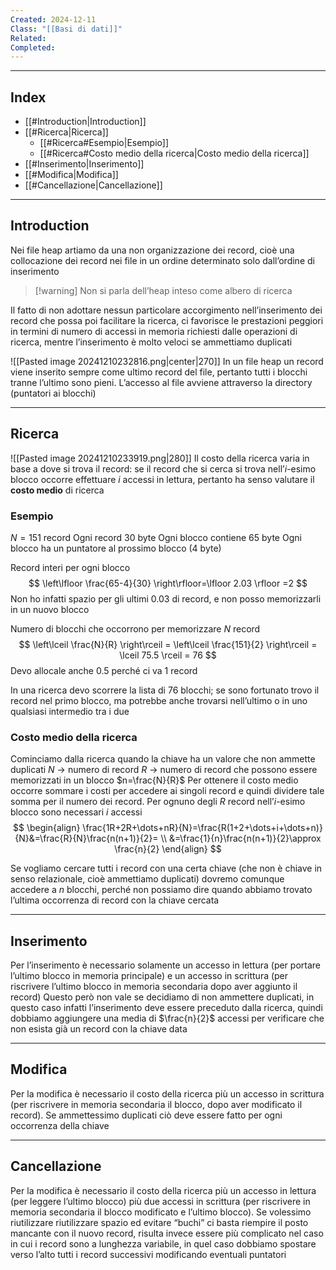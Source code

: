 ```yaml
---
Created: 2024-12-11
Class: "[[Basi di dati]]"
Related: 
Completed:
---
```

---
## Index
- [[#Introduction|Introduction]]
- [[#Ricerca|Ricerca]]
	- [[#Ricerca#Esempio|Esempio]]
	- [[#Ricerca#Costo medio della ricerca|Costo medio della ricerca]]
- [[#Inserimento|Inserimento]]
- [[#Modifica|Modifica]]
- [[#Cancellazione|Cancellazione]]
---
## Introduction
Nei file heap artiamo da una non organizzazione dei record, cioè una collocazione dei record nei file in un ordine determinato solo dall’ordine di inserimento

>[!warning] Non si parla dell’heap inteso come albero di ricerca

Il fatto di non adottare nessun particolare accorgimento nell’inserimento dei record che possa poi facilitare la ricerca, ci favorisce le prestazioni peggiori in termini di numero di accessi in memoria richiesti dalle operazioni di ricerca, mentre l’inserimento è molto veloci se ammettiamo duplicati

![[Pasted image 20241210232816.png|center|270]]
In un file heap un record viene inserito sempre come ultimo record del file, pertanto tutti i blocchi tranne l’ultimo sono pieni. L’accesso al file avviene attraverso la directory (puntatori ai blocchi)

---
## Ricerca
![[Pasted image 20241210233919.png|280]]
Il costo della ricerca varia in base a dove si trova il record: se il record che si cerca si trova nell’$i$-esimo blocco occorre effettuare $i$ accessi in lettura, pertanto ha senso valutare il **costo medio** di ricerca

### Esempio
$N=151$ record
Ogni record $30$ byte
Ogni blocco contiene $65$ byte
Ogni blocco ha un puntatore al prossimo blocco ($4$ byte)

Record interi per ogni blocco
$$
\left\lfloor \frac{65-4}{30} \right\rfloor=\lfloor 2.03 \rfloor =2
$$
Non ho infatti spazio per gli ultimi $0.03$ di record, e non posso memorizzarli in un nuovo blocco

Numero di blocchi che occorrono per memorizzare $N$ record
$$
\left\lceil  \frac{N}{R}  \right\rceil = \left\lceil  \frac{151}{2}  \right\rceil = \lceil 75.5 \rceil  = 76
$$
Devo allocale anche $0.5$ perché ci va $1$ record

In una ricerca devo scorrere la lista di $76$ blocchi; se sono fortunato trovo il record nel primo blocco, ma potrebbe anche trovarsi nell’ultimo o in uno qualsiasi intermedio tra i due

### Costo medio della ricerca
Cominciamo dalla ricerca quando la chiave ha un valore che non ammette duplicati
$N$ → numero di record
$R$ → numero di record che possono essere memorizzati in un blocco
$n=\frac{N}{R}$
Per ottenere il costo medio occorre sommare i costi per accedere ai singoli record e quindi dividere tale somma per il numero dei record. Per ognuno degli $R$ record nell’$i$-esimo blocco sono necessari $i$ accessi
$$
\begin{align}
\frac{1R+2R+\dots+nR}{N}=\frac{R(1+2+\dots+i+\dots+n)}{N}&=\frac{R}{N}\frac{n(n+1)}{2}= \\
&=\frac{1}{n}\frac{n(n+1)}{2}\approx \frac{n}{2}
\end{align}
$$

Se vogliamo cercare tutti i record con una certa chiave (che non è chiave in senso relazionale, cioè ammettiamo duplicati) dovremo comunque accedere a $n$ blocchi, perché non possiamo dire quando abbiamo trovato l’ultima occorrenza di record con la chiave cercata

---
## Inserimento
Per l’inserimento è necessario solamente un accesso in lettura (per portare l’ultimo blocco in memoria principale) e un accesso in scrittura (per riscrivere l’ultimo blocco in memoria secondaria dopo aver aggiunto il record)
Questo però non vale se decidiamo di non ammettere duplicati, in questo caso infatti l’inserimento deve essere preceduto dalla ricerca, quindi dobbiamo aggiungere una media di $\frac{n}{2}$ accessi per verificare che non esista già un record con la chiave data

---
## Modifica
Per la modifica è necessario il costo della ricerca più un accesso in scrittura (per riscrivere in memoria secondaria il blocco, dopo aver modificato il record). Se ammettessimo duplicati ciò deve essere fatto per ogni occorrenza della chiave

---
## Cancellazione
Per la modifica è necessario il costo della ricerca più un accesso in lettura (per leggere l’ultimo blocco) più due accessi in scrittura (per riscrivere in memoria secondaria il blocco modificato e l’ultimo blocco).
Se volessimo riutilizzare riutilizzare spazio ed evitare “buchi” ci basta riempire il posto mancante con il nuovo record, risulta invece essere più complicato nel caso in cui i record sono a lunghezza variabile, in quel caso dobbiamo spostare verso l’alto tutti i record successivi modificando eventuali puntatori